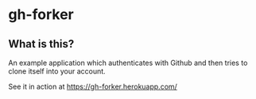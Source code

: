 # gh-forker

## What is this?
An example application which authenticates with Github and
then tries to clone itself into your account.

See it in action at https://gh-forker.herokuapp.com/
